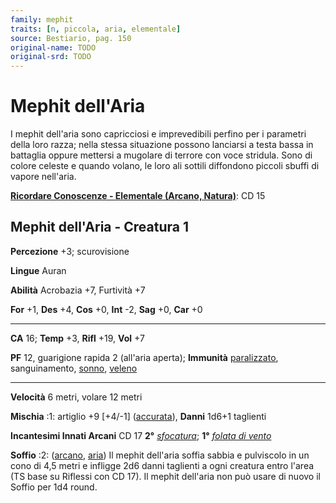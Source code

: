 ```yaml
---
family: mephit
traits: [n, piccola, aria, elementale]
source: Bestiario, pag. 150
original-name: TODO
original-srd: TODO
---
```


# Mephit dell'Aria

I mephit dell'aria sono capricciosi e imprevedibili perfino per i parametri
della loro razza; nella stessa situazione possono lanciarsi a testa bassa in
battaglia oppure mettersi a mugolare di terrore con voce stridula. Sono di
colore celeste e quando volano, le loro ali sottili diffondono piccoli sbuffi di
vapore nell'aria.

**[Ricordare Conoscenze - Elementale (Arcano, Natura)](/azioni/abilita/ricordare-conoscenze)**:
CD 15

## Mephit dell'Aria - Creatura 1

**Percezione** +3; scurovisione

**Lingue** Auran

**Abilità** Acrobazia +7, Furtività +7

**For** +1, **Des** +4, **Cos** +0, **Int** -2, **Sag** +0, **Car** +0

---

**CA** 16; **Temp** +3, **Rifl** +19, **Vol** +7

**PF** 12, guarigione rapida 2 (all'aria aperta); **Immunità**
[paralizzato](/condizioni/paralizzato), sanguinamento, [sonno](/tratti/sonno),
[veleno](/tratti/veleno)

---

**Velocità** 6 metri, volare 12 metri

**Mischia** :1: artiglio +9 \[+4/-1] ([accurata](/tratti/accurata)), **Danni**
1d6+1 taglienti

**Incantesimi Innati Arcani** CD 17 **2°**
_[sfocatura](/incantesimi/sfocatura)_; **1°**
_[folata di vento](/incantesimi/folata-di-vento)_

**Soffio** :2: ([arcano](/tratti/arcano), [aria](/tratti/aria)) Il mephit
dell'aria soffia sabbia e pulviscolo in un cono di 4,5 metri e infligge 2d6
danni taglienti a ogni creatura entro l'area (TS base su Riflessi con CD 17). Il
mephit dell'aria non può usare di nuovo il Soffio per 1d4 round.
